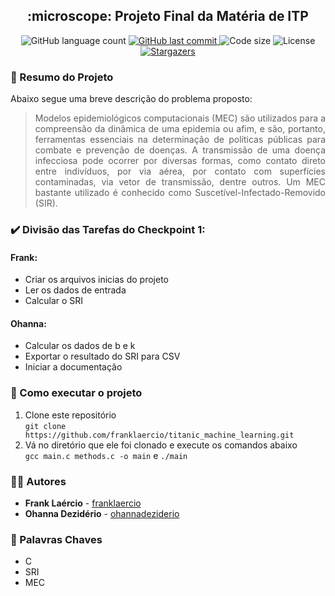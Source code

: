 <h2 align="center"> 
  :microscope: Projeto Final da Matéria de ITP
</h1>

<p align="center">
  <img alt="GitHub language count" src="https://img.shields.io/github/languages/count/franklaercio/ProjetoFinalITP?color=%2304D361">
  
  <a href="https://github.com/franklaercio/ProjetoFinalITP/commits/master">
    <img alt="GitHub last commit" src="https://img.shields.io/github/last-commit/franklaercio/ProjetoFinalITP">
  </a>
  
  <img alt="Code size" src="https://img.shields.io/github/languages/code-size/franklaercio/ProjetoFinalITP">

  <img alt="License" src="https://img.shields.io/badge/license-MIT-brightgreen">
   <a href="https://github.com/franklaercio/ProjetoFinalITP/stargazers">
    <img alt="Stargazers" src="https://img.shields.io/github/stars/franklaercio/ProjetoFinalITP?style=social">
  </a>
</p>

### :bookmark_tabs: Resumo do Projeto
Abaixo segue uma breve descrição do problema proposto:

> <p style="text-align: justify;"> Modelos epidemiológicos computacionais (MEC) são utilizados para a compreensão da dinâmica de uma epidemia ou afim, e são, portanto, ferramentas essenciais na determinação de políticas públicas para combate e prevenção de doenças.  A transmissão de uma doença infecciosa pode ocorrer por diversas formas, como contato direto entre indivíduos, por via aérea, por contato com superfícies contaminadas, via vetor de transmissão, dentre outros. Um MEC bastante utilizado é conhecido como Suscetível-Infectado-Removido (SIR).</p>

### :heavy_check_mark: Divisão das Tarefas do Checkpoint 1:
#### Frank:
- Criar os arquivos inicias do projeto
- Ler os dados de entrada
- Calcular o SRI
#### Ohanna:
- Calcular os dados de b e k
- Exportar o resultado do SRI para CSV
- Iniciar a documentação

### :mag_right: Como executar o projeto

1. Clone este repositório <br/>
`git clone https://github.com/franklaercio/titanic_machine_learning.git` <br/>
2. Vá no diretório que ele foi clonado e execute os comandos abaixo <br/>
`gcc main.c methods.c -o main` e `./main` <br/>

### :man_technologist: Autores
* **Frank Laércio** - [franklaercio](https://github.com/franklaercio)
* **Ohanna Dezidério** - [ohannadeziderio](https://github.com/ohannadeziderio)

### :newspaper: Palavras Chaves

- C
- SRI
- MEC
